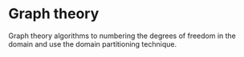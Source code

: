 Graph theory
============

Graph theory algorithms to numbering the degrees of freedom in the domain and use the domain partitioning technique.

